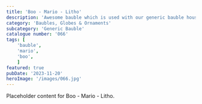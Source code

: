 ```yaml
---
title: 'Boo - Mario - Litho'
description: 'Awesome bauble which is used with our generic bauble housing. Boo the ghost from the popular Mario franchise on one side and a Mario litho window on the other.'
category: 'Baubles, Globes & Ornaments'
subcategory: 'Generic Bauble'
catalogue number: '066'
tags: [
    'bauble', 
    'mario',
    'boo', 
    ]
featured: true
pubDate: '2023-11-20'
heroImage: '/images/066.jpg'
---
```


Placeholder content for Boo - Mario - Litho.
